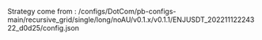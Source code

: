 Strategy come from : /configs/DotCom/pb-configs-main/recursive_grid/single/long/noAU/v0.1.x/v0.1.1/ENJUSDT_20221112224322_d0d25/config.json